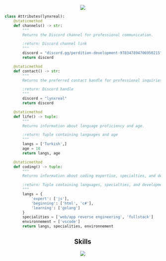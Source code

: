 
<div align="center">
</div>

<p href="https://discord.com/users/978347894706950215" align="center" width="1000px">
    <img src="https://lanyard.cnrad.dev/api/978347894706950215?borderRadius=30px"/>
</p>

```python
class Attributes(lynxreal):
    @staticmethod
    def channels() -> str:
        """
        Returns the Discord channel for professional communication.

        :return: Discord channel link
        """
        discord = "discord.gg/perdition-development-978347894706950215"
        return discord

    @staticmethod
    def contact() -> str:
        """
        Returns the preferred contact handle for professional inquiries.

        :return: Discord handle
        """
        discord = "lynxreal"
        return discord

    @staticmethod
    def life() -> tuple:
        """
        Returns information about language proficiency and age.

        :return: Tuple containing languages and age
        """
        langs = ['Turkish',]
        age = 18
        return langs, age

    @staticmethod
    def coding() -> tuple:
        """
        Returns information about coding expertise, specialties, and development environment.

        :return: Tuple containing languages, specialties, and development environment
        """
        langs = {
            'expert': ['js'],
            'beginning': ['html', 'c#'],
            'learning': ['golang']
        }
        specialities = ['web/app reverse engineering', 'fullstack']
        environnement = ['vscode']
        return langs, specialities, environnement
```
<h2 align="center">Skills </h2>

<p align="center">
  <a href="https://skillicons.dev">
    <img src="https://skillicons.dev/icons?i=nodejs,discordjs,cs,vscode,js,css,html" />
  </a>
</p>

<p href="https://discord.com/users/978347894706950215" align="center">
    <img alt="" src="https://github-readme-stats.vercel.app/api?username=lynxreall&theme=tokyonight&show_icons=true">
</p>
